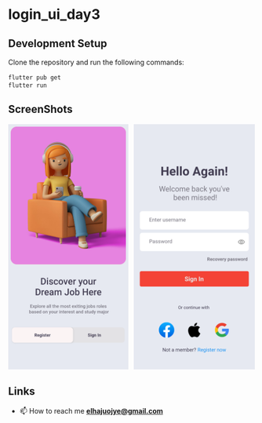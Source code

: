 # login_ui_day3

## Development Setup
Clone the repository and run the following commands:
```
flutter pub get
flutter run
```

## ScreenShots
<img src="assets/screenshot/one.png" height="500em" /> &nbsp; <img src="assets/screenshot/two.png" height="500em" />

## Links
- 📫 How to reach me **elhajuojye@gmail.com**
